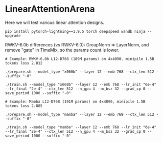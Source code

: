 # LinearAttentionArena

Here we will test various linear attention designs.
```
pip install pytorch-lightning==1.9.5 torch deepspeed wandb ninja --upgrade
```
RWKV-6.0b differences (vs RWKV-6.0): GroupNorm => LayerNorm, and remove "gate" in TimeMix, so the params count is lower.
```
# Example: RWKV-6.0b L12-D768 (189M params) on 4x4090, minipile 1.5B tokens loss 2.812

./prepare.sh --model_type "x060b" --layer 12 --emb 768 --ctx_len 512 --suffix "-0"

./train.sh --model_type "x060b" --layer 12 --emb 768 --lr_init "6e-4" --lr_final "2e-4" --ctx_len 512 --n_gpu 4 --m_bsz 32 --grad_cp 0 --save_period 1000 --suffix "-0"
```
```
# Example: Mamba L12-D768 (191M params) on 4x4090, minipile 1.5B tokens loss 2.885

./prepare.sh --model_type "mamba" --layer 12 --emb 768 --ctx_len 512 --suffix "-0"

./train.sh --model_type "mamba" --layer 12 --emb 768 --lr_init "6e-4" --lr_final "2e-4" --ctx_len 512 --n_gpu 4 --m_bsz 32 --grad_cp 0 --save_period 1000 --suffix "-0"
```
